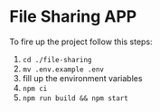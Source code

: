 # File Sharing APP

To fire up the project follow this steps:

1. `cd ./file-sharing`
1. `mv .env.example .env`
1. fill up the environment variables
1. `npm ci`
1. `npm run build && npm start`
